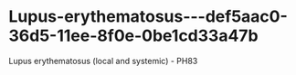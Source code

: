 # Lupus-erythematosus---def5aac0-36d5-11ee-8f0e-0be1cd33a47b
Lupus erythematosus (local and systemic) - PH83
